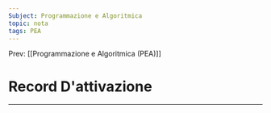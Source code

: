 ```yaml
---
Subject: Programmazione e Algoritmica
topic: nota
tags: PEA
---
```


Prev: [[Programmazione e Algoritmica (PEA)]]

# Record D'attivazione
---
